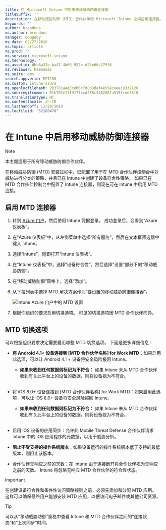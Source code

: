 ```yaml
---
title: 在 Microsoft Intune 中启用移动威胁防御连接器
titleSuffix: ''
description: 在移动威胁防御 (MTD) 合作伙伴和 Microsoft Intune 之间启用连接器。
keywords: ''
author: brenduns
ms.author: brenduns
manager: dougeby
ms.date: 02/27/2018
ms.topic: article
ms.prod: ''
ms.service: microsoft-intune
ms.technology: ''
ms.assetid: dbb6a37e-ba47-4b69-922c-d25e66c279f6
ms.reviewer: heenamac
ms.suite: ems
search.appverid: MET150
ms.custom: intune-azure
ms.openlocfilehash: 2937814ae5ceb6c7d8b3def4e954c8eec9337126
ms.sourcegitcommit: 51b763e131917fccd255c346286fa515fcee33f0
ms.translationtype: HT
ms.contentlocale: zh-CN
ms.lasthandoff: 11/20/2018
ms.locfileid: "52180470"
---
```

# <a name="enable-the-mobile-threat-defense-connector-in-intune"></a>在 Intune 中启用移动威胁防御连接器

> [!NOTE] 
> 本主题适用于所有移动威胁防御合作伙伴。

在移动威胁防御 (MTD) 安装过程中，已配置了用于在 MTD 合作伙伴控制台中对威胁进行分类的策略，并且已在 Intune 中创建了设备符合性策略。 如果已在 MTD 合作伙伴控制台中配置了 Intune 连接器，则现在可在 Intune 中启用 MTD 连接。

## <a name="to-enable-the-mtd-connector"></a>启用 MTD 连接器

1. 转到 [Azure 门户](https://portal.azure.com)，然后使用 Intune 凭据登录。 成功登录后，会看到“Azure 仪表板”。

2. 在“Azure 仪表板”中，从左侧菜单中选择“所有服务”，然后在文本框筛选器中键入 Intune。

3. 选择“Intune”，随即打开“Intune 仪表板”。

4. 在“Intune 仪表板”中，选择“设备符合性”，然后选择“设置”部分下的“移动威胁防御”。

5. 在“移动威胁防御”窗格上，选择“添加”。

6. 从下拉列表中选择 MTD 解决方案作为“要设置的移动威胁防御连接器”。

    ![Intune Azure 门户中的 MTD 设置](./media/enable-mtd-connector-1.png)

7. 根据你组织的要求启用切换选项。 可见的切换选项因 MTD 合作伙伴而异。

## <a name="mtd-toggle-options"></a>MTD 切换选项

可以根据组织要求决定需要启用哪些 MTD 切换选项。 下面是更多详细信息：

- **将 Android 4.1+ 设备连接到 [MTD 合作伙伴名称] for Work MTD**：如果启用此选项，可以让 Android 4.1 + 设备将安全风险报回 Intune。
    - **如果未收到任何数据则标记为不符合：** 如果 Intune 未从 MTD 合作伙伴收到有关此平台上的设备的数据，则将设备视为不符合。
<br></br>
- 将 iOS 8.0+ 设备连接到 [MTD 合作伙伴名称] for Work MTD：如果启用此选项，可以让 iOS 8.0+ 设备将安全风险报回 Intune。
    - **如果未收到任何数据则标记为不符合：** 如果 Intune 未从 MTD 合作伙伴收到有关此平台上的设备的数据，则将设备视为不符合。
<br></br>
- 启用 iOS 设备的应用同步：允许此 Mobile Threat Defense 合作伙伴请求 Intune 中的 iOS 应用程序的元数据，以用于威胁分析。

- **阻止不受支持的操作系统版本**：如果设备运行的操作系统版本低于支持的最低版本，则阻止该版本。

- 合作伙伴无响应之前的天数：在 Intune 由于连接断开将合作伙伴视为无响应之前的天数。 Intune 将忽略无响应 MTD 合作伙伴的符合性状态。

> [!IMPORTANT] 
> 在创建设备符合性和条件性访问策略规则之前，必须先添加和分配 MTD 应用。 这样可以确保最终用户能够安装 MTD 应用，以便访问电子邮件或其他公司资源。

> [!TIP]
> 可以从“移动威胁防御”窗格中查看 Intune 和 MTD 合作伙伴之间的“连接状态”和“上次同步”时间。
